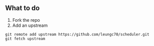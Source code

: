 ## What to do

1. Fork the repo
2. Add an upstream
```
git remote add upstream https://github.com/leungc70/scheduler.git
git fetch upstream
```
